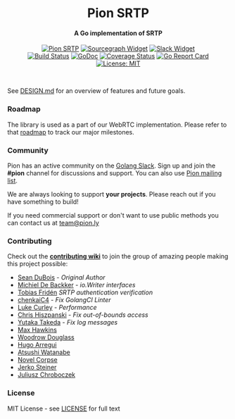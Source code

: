 <h1 align="center">
  <br>
  Pion SRTP
  <br>
</h1>
<h4 align="center">A Go implementation of SRTP</h4>
<p align="center">
  <a href="https://pion.ly"><img src="https://img.shields.io/badge/pion-srtp-gray.svg?longCache=true&colorB=brightgreen" alt="Pion SRTP"></a>
  <a href="https://sourcegraph.com/github.com/sssgun/ion/srtp?badge"><img src="https://sourcegraph.com/github.com/sssgun/ion/srtp/-/badge.svg" alt="Sourcegraph Widget"></a>
  <a href="https://pion.ly/slack"><img src="https://img.shields.io/badge/join-us%20on%20slack-gray.svg?longCache=true&logo=slack&colorB=brightgreen" alt="Slack Widget"></a>
  <br>
  <a href="https://travis-ci.org/pion/srtp"><img src="https://travis-ci.org/pion/srtp.svg?branch=master" alt="Build Status"></a>
  <a href="https://pkg.go.dev/github.com/sssgun/ion/srtp"><img src="https://godoc.org/github.com/sssgun/ion/srtp?status.svg" alt="GoDoc"></a>
  <a href="https://codecov.io/gh/pion/srtp"><img src="https://codecov.io/gh/pion/srtp/branch/master/graph/badge.svg" alt="Coverage Status"></a>
  <a href="https://goreportcard.com/report/github.com/sssgun/ion/srtp"><img src="https://goreportcard.com/badge/github.com/sssgun/ion/srtp" alt="Go Report Card"></a>
  <a href="LICENSE"><img src="https://img.shields.io/badge/License-MIT-yellow.svg" alt="License: MIT"></a>
</p>
<br>

See [DESIGN.md](DESIGN.md) for an overview of features and future goals.

### Roadmap
The library is used as a part of our WebRTC implementation. Please refer to that [roadmap](https://github.com/sssgun/ion/webrtc/issues/9) to track our major milestones.

### Community
Pion has an active community on the [Golang Slack](https://invite.slack.golangbridge.org/). Sign up and join the **#pion** channel for discussions and support. You can also use [Pion mailing list](https://groups.google.com/forum/#!forum/pion).

We are always looking to support **your projects**. Please reach out if you have something to build!

If you need commercial support or don't want to use public methods you can contact us at [team@pion.ly](mailto:team@pion.ly)

### Contributing
Check out the **[contributing wiki](https://github.com/sssgun/ion/webrtc/wiki/Contributing)** to join the group of amazing people making this project possible:

* [Sean DuBois](https://github.com/Sean-Der) - *Original Author*
* [Michiel De Backker](https://github.com/backkem) - *io.Writer interfaces*
* [Tobias Fridén](https://github.com/tobiasfriden) *SRTP authentication verification*
* [chenkaiC4](https://github.com/chenkaiC4) - *Fix GolangCI Linter*
* [Luke Curley](https://github.com/kixelated) - *Performance*
* [Chris Hiszpanski](https://github.com/thinkski) - *Fix out-of-bounds access*
* [Yutaka Takeda](https://github.com/enobufs) - *Fix log messages*
* [Max Hawkins](https://github.com/maxhawkins)
* [Woodrow Douglass](https://github.com/wdouglass)
* [Hugo Arregui](https://github.com/hugoArregui)
* [Atsushi Watanabe](https://github.com/at-wat)
* [Novel Corpse](https://github.com/NovelCorpse)
* [Jerko Steiner](https://github.com/jeremija)
* [Juliusz Chroboczek](https://github.com/jech)

### License
MIT License - see [LICENSE](LICENSE) for full text
